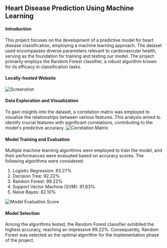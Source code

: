 <h2>Heart Disease Prediction Using Machine Learning</h2>

<h4>Introduction</h4> 
This project focuses on the development of a predictive model for heart disease classification, employing a machine learning approach. The dataset used encompasses diverse parameters relevant to cardiovascular health, serving as the foundation for training and testing our model. The project primarily employs the Random Forest classifier, a robust algorithm known for its efficacy in classification tasks.

<h4>Locally-hosted Website</h4>
<img alt="Screenshot" src="https://github.com/pragatimehra/Heart-Disease-Prediction/assets/92671158/bec61e76-3318-4ff2-b031-535563131e5e">

<h4>Data Exploration and Visualization</h4>
To gain insights into the dataset, a correlation matrix was employed to visualize the relationships between various features. This analysis aimed to identify crucial features with significant correlations, contributing to the model's predictive accuracy.
<img alt="Correlation Matrix" src="https://github.com/pragatimehra/Heart-Disease-Prediction/assets/92671158/ac44c39d-f5d3-4eab-b7d2-a3be72aa804d">

<h4>Model Training and Evaluation</h4>
Multiple machine learning algorithms were employed to train the model, and their performances were evaluated based on accuracy scores. The following algorithms were considered:

1. Logistic Regression: 83.27%
2. Decision Tree: 92.22%
3. Random Forest: 99.22%
4. Support Vector Machine (SVM): 91.83%
5. Naive Bayes: 82.10%

<img alt="Model Evaluation Score" src="https://github.com/pragatimehra/Heart-Disease-Prediction/assets/92671158/261e8a04-27bc-4e30-8045-bb8040c28dcc">

<h4>Model Selection</h4>
Among the algorithms tested, the Random Forest classifier exhibited the highest accuracy, reaching an impressive 99.22%. Consequently, Random Forest was selected as the optimal algorithm for the implementation phase of the project.
